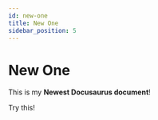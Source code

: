 ```yaml
---
id: new-one
title: New One
sidebar_position: 5
---
```

# New One

This is my **Newest Docusaurus document**!


Try this!


